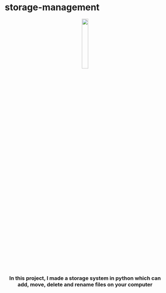 # storage-management

<div align="center">
<img width=20% src="https://media.discordapp.net/attachments/1051612974441320580/1132275645347536989/20230722_123856_0000.png">
<br>
<h3>In this project, I made a storage system in python which can add, move, delete and rename files on your computer</h3>
</div>

<br>


